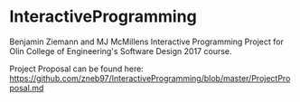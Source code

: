# InteractiveProgramming
Benjamin Ziemann and MJ McMillens Interactive Programming Project for Olin College of Engineering's Software Design 2017 course.

Project Proposal can be found here: https://github.com/zneb97/InteractiveProgramming/blob/master/ProjectProposal.md
